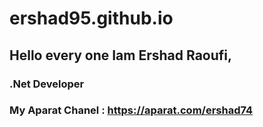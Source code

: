 # ershad95.github.io
## Hello every one Iam Ershad Raoufi,
### .Net Developer
### My Aparat Chanel : https://aparat.com/ershad74


